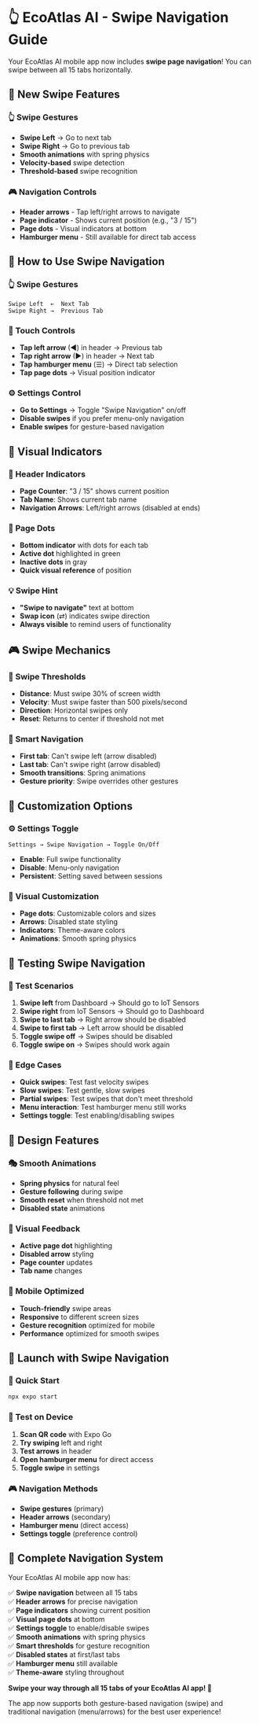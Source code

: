 # 👆 EcoAtlas AI - Swipe Navigation Guide

Your EcoAtlas AI mobile app now includes **swipe page navigation**! You can swipe between all 15 tabs horizontally.

## 🎯 **New Swipe Features**

### **👆 Swipe Gestures**
- **Swipe Left** → Go to next tab
- **Swipe Right** → Go to previous tab
- **Smooth animations** with spring physics
- **Velocity-based** swipe detection
- **Threshold-based** swipe recognition

### **🎮 Navigation Controls**
- **Header arrows** - Tap left/right arrows to navigate
- **Page indicator** - Shows current position (e.g., "3 / 15")
- **Page dots** - Visual indicators at bottom
- **Hamburger menu** - Still available for direct tab access

## 🚀 **How to Use Swipe Navigation**

### **👆 Swipe Gestures**
```
Swipe Left  ←  Next Tab
Swipe Right →  Previous Tab
```

### **🎯 Touch Controls**
- **Tap left arrow** (◀) in header → Previous tab
- **Tap right arrow** (▶) in header → Next tab
- **Tap hamburger menu** (☰) → Direct tab selection
- **Tap page dots** → Visual position indicator

### **⚙️ Settings Control**
- **Go to Settings** → Toggle "Swipe Navigation" on/off
- **Disable swipes** if you prefer menu-only navigation
- **Enable swipes** for gesture-based navigation

## 📱 **Visual Indicators**

### **📍 Header Indicators**
- **Page Counter**: "3 / 15" shows current position
- **Tab Name**: Shows current tab name
- **Navigation Arrows**: Left/right arrows (disabled at ends)

### **🔵 Page Dots**
- **Bottom indicator** with dots for each tab
- **Active dot** highlighted in green
- **Inactive dots** in gray
- **Quick visual reference** of position

### **💡 Swipe Hint**
- **"Swipe to navigate"** text at bottom
- **Swap icon** (⇄) indicates swipe direction
- **Always visible** to remind users of functionality

## 🎮 **Swipe Mechanics**

### **📏 Swipe Thresholds**
- **Distance**: Must swipe 30% of screen width
- **Velocity**: Must swipe faster than 500 pixels/second
- **Direction**: Horizontal swipes only
- **Reset**: Returns to center if threshold not met

### **🎯 Smart Navigation**
- **First tab**: Can't swipe left (arrow disabled)
- **Last tab**: Can't swipe right (arrow disabled)
- **Smooth transitions**: Spring animations
- **Gesture priority**: Swipe overrides other gestures

## 🔧 **Customization Options**

### **⚙️ Settings Toggle**
```
Settings → Swipe Navigation → Toggle On/Off
```
- **Enable**: Full swipe functionality
- **Disable**: Menu-only navigation
- **Persistent**: Setting saved between sessions

### **🎨 Visual Customization**
- **Page dots**: Customizable colors and sizes
- **Arrows**: Disabled state styling
- **Indicators**: Theme-aware colors
- **Animations**: Smooth spring physics

## 📱 **Testing Swipe Navigation**

### **🧪 Test Scenarios**
1. **Swipe left** from Dashboard → Should go to IoT Sensors
2. **Swipe right** from IoT Sensors → Should go to Dashboard
3. **Swipe to last tab** → Right arrow should be disabled
4. **Swipe to first tab** → Left arrow should be disabled
5. **Toggle swipe off** → Swipes should be disabled
6. **Toggle swipe on** → Swipes should work again

### **🎯 Edge Cases**
- **Quick swipes**: Test fast velocity swipes
- **Slow swipes**: Test gentle, slow swipes
- **Partial swipes**: Test swipes that don't meet threshold
- **Menu interaction**: Test hamburger menu still works
- **Settings toggle**: Test enabling/disabling swipes

## 🎨 **Design Features**

### **🎭 Smooth Animations**
- **Spring physics** for natural feel
- **Gesture following** during swipe
- **Smooth reset** when threshold not met
- **Disabled state** animations

### **🎨 Visual Feedback**
- **Active page dot** highlighting
- **Disabled arrow** styling
- **Page counter** updates
- **Tab name** changes

### **📱 Mobile Optimized**
- **Touch-friendly** swipe areas
- **Responsive** to different screen sizes
- **Gesture recognition** optimized for mobile
- **Performance** optimized for smooth swipes

## 🚀 **Launch with Swipe Navigation**

### **🎯 Quick Start**
```bash
npx expo start
```

### **📱 Test on Device**
1. **Scan QR code** with Expo Go
2. **Try swiping** left and right
3. **Test arrows** in header
4. **Open hamburger menu** for direct access
5. **Toggle swipe** in settings

### **🎮 Navigation Methods**
- **Swipe gestures** (primary)
- **Header arrows** (secondary)
- **Hamburger menu** (direct access)
- **Settings toggle** (preference control)

## 🎉 **Complete Navigation System**

Your EcoAtlas AI mobile app now has:

✅ **Swipe navigation** between all 15 tabs  
✅ **Header arrows** for precise navigation  
✅ **Page indicators** showing current position  
✅ **Visual page dots** at bottom  
✅ **Settings toggle** to enable/disable swipes  
✅ **Smooth animations** with spring physics  
✅ **Smart thresholds** for gesture recognition  
✅ **Disabled states** at first/last tabs  
✅ **Hamburger menu** still available  
✅ **Theme-aware** styling throughout  

**Swipe your way through all 15 tabs of your EcoAtlas AI app! 🎉**

The app now supports both gesture-based navigation (swipe) and traditional navigation (menu/arrows) for the best user experience!

